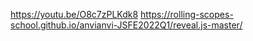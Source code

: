 https://youtu.be/O8c7zPLKdk8
https://rolling-scopes-school.github.io/anvianvi-JSFE2022Q1/reveal.js-master/